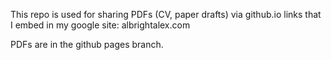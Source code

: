 This repo is used for sharing PDFs (CV, paper drafts) via github.io links that I embed in my google site: albrightalex.com

PDFs are in the github pages branch.
